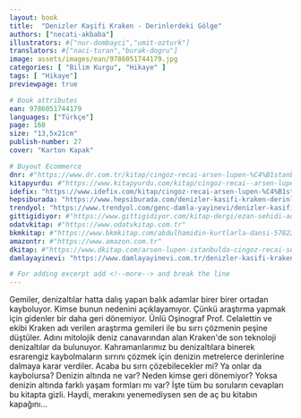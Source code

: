 ```yaml
---
layout: book
title:  "Denizler Kaşifi Kraken - Derinlerdeki Gölge"
authors: ["necati-akbaba"]
illustrators: #["nur-dombayci","umit-ozturk"]
translators: #["naci-turan","burak-dogru"]
image: assets/images/ean/9786051744179.jpg
categories: [ "Bilim Kurgu", "Hikaye" ]
tags: [ "Hikaye"]
previewpage: true

# Book attributes
ean: 9786051744179
languages: ["Türkçe"]
page: 160
size: "13,5x21cm"
publish-number: 27
cover: "Karton Kapak"

# Buyout Ecommerce
dnr: #"https://www.dr.com.tr/kitap/cingoz-recai-arsen-lupen-%C4%B1stanbulda/peyami-safa/edebiyat/roman/polisiye/urunno=0000000673268"
kitapyurdu: #"https://www.kitapyurdu.com/kitap/cingoz-recai--arsen-lupen-istanbulda/381668.html&filter_name=Arsen+L%C3%BCpen+%C4%B0stanbul%27da"
idefix: "https://www.idefix.com/kitap/cingoz-recai-arsen-lupen-%C4%B1stanbulda/peyami-safa/edebiyat/roman/polisiye/urunno=0000000673268"
hepsiburada: "https://www.hepsiburada.com/denizler-kasifi-kraken-derinlerdeki-golge-pm-HBC00003UZRC4"
trendyol: "https://www.trendyol.com/genc-damla-yayinevi/denizler-kasifi-kraken-derinlerdeki-golge-necati-akbaba-genc-damla-yayinevi-9786051744179-p-754223614?boutiqueId=61&merchantId=701468"
gittigidiyor: #"https://www.gittigidiyor.com/kitap-dergi/ezan-sehidi-adnan-menderes_pdp_732728793"
odatvkitap: #"https://www.odatvkitap.com.tr"
bkmkitap: #"https://www.bkmkitap.com/abdulhamidin-kurtlarla-dansi-578226"
amazontr: #"https://www.amazon.com.tr"
dkitap: #"https://www.dkitap.com/arsen-lupen-istanbulda-cingoz-recai-serisi-12"
damlayayinevi: "https://www.damlayayinevi.com.tr/denizler-kasifi-kraken-derinlerdeki-golge"

# For adding excerpt add <!--more--> and break the line
---
```

Gemiler, denizaltılar hatta dalış yapan balık adamlar birer birer ortadan kayboluyor. Kimse bunun nedenini açıklayamıyor. Çünkü araştırma yapmak için gidenler bir daha geri dönemiyor. Ünlü Oşinograf Prof. Celalettin ve ekibi Kraken adı verilen araştırma gemileri ile bu sırrı çözmenin peşine düştüler. Adını mitolojik deniz canavarından alan Kraken'de son teknoloji denizaltılar da bulunuyor. Kahramanlarımız bu denizaltılara binerek esrarengiz kaybolmaların sırrını çözmek için denizin metrelerce derinlerine dalmaya karar verdiler. Acaba bu sırrı çözebilecekler mi? Ya onlar da kaybolursa? Denizin altında ne var? Neden kimse geri dönemiyor? Yoksa denizin altında farklı yaşam formları mı var? İşte tüm bu soruların cevapları bu kitapta gizli. Haydi, merakını yenemediysen sen de aç bu kitabın kapağını...
<!--more--> 
